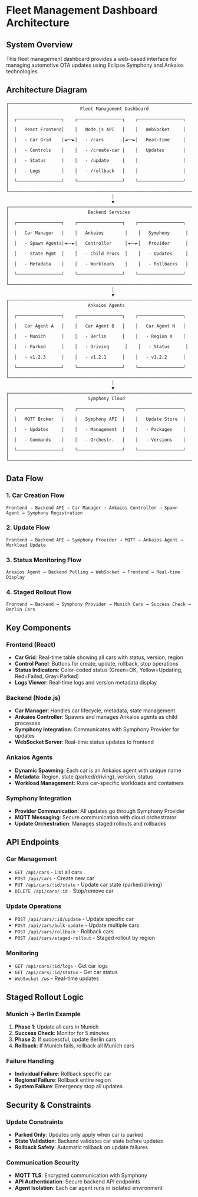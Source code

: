 # Fleet Management Dashboard Architecture

## System Overview

This fleet management dashboard provides a web-based interface for managing automotive OTA updates using Eclipse Symphony and Ankaios technologies.

## Architecture Diagram

```
┌─────────────────────────────────────────────────────────────────────────────────┐
│                           Fleet Management Dashboard                            │
│  ┌─────────────────┐    ┌─────────────────┐    ┌─────────────────┐             │
│  │   React Frontend│    │   Node.js API   │    │   WebSocket     │             │
│  │   - Car Grid    │◄──►│   - /cars       │◄──►│   Real-time     │             │
│  │   - Controls    │    │   - /create-car │    │   Updates       │             │
│  │   - Status      │    │   - /update     │    │                 │             │
│  │   - Logs        │    │   - /rollback   │    │                 │             │
│  └─────────────────┘    └─────────────────┘    └─────────────────┘             │
└─────────────────────────────────────────────────────────────────────────────────┘
                                        │
                                        ▼
┌─────────────────────────────────────────────────────────────────────────────────┐
│                              Backend Services                                  │
│  ┌─────────────────┐    ┌─────────────────┐    ┌─────────────────┐             │
│  │   Car Manager   │    │   Ankaios        │    │   Symphony      │             │
│  │   - Spawn Agents│◄──►│   Controller     │◄──►│   Provider      │             │
│  │   - State Mgmt  │    │   - Child Procs  │    │   - Updates     │             │
│  │   - Metadata    │    │   - Workloads    │    │   - Rollbacks   │             │
│  └─────────────────┘    └─────────────────┘    └─────────────────┘             │
└─────────────────────────────────────────────────────────────────────────────────┘
                                        │
                                        ▼
┌─────────────────────────────────────────────────────────────────────────────────┐
│                              Ankaios Agents                                   │
│  ┌─────────────────┐    ┌─────────────────┐    ┌─────────────────┐             │
│  │   Car Agent A   │    │   Car Agent B   │    │   Car Agent N   │             │
│  │   - Munich      │    │   - Berlin      │    │   - Region X    │             │
│  │   - Parked      │    │   - Driving      │    │   - Status      │             │
│  │   - v1.2.3      │    │   - v1.2.1      │    │   - v1.2.2      │             │
│  └─────────────────┘    └─────────────────┘    └─────────────────┘             │
└─────────────────────────────────────────────────────────────────────────────────┘
                                        │
                                        ▼
┌─────────────────────────────────────────────────────────────────────────────────┐
│                              Symphony Cloud                                   │
│  ┌─────────────────┐    ┌─────────────────┐    ┌─────────────────┐             │
│  │   MQTT Broker   │    │   Symphony API  │    │   Update Store  │             │
│  │   - Updates     │    │   - Management  │    │   - Packages    │             │
│  │   - Commands    │    │   - Orchestr.   │    │   - Versions    │             │
│  └─────────────────┘    └─────────────────┘    └─────────────────┘             │
└─────────────────────────────────────────────────────────────────────────────────┘
```

## Data Flow

### 1. Car Creation Flow
```
Frontend → Backend API → Car Manager → Ankaios Controller → Spawn Agent → Symphony Registration
```

### 2. Update Flow
```
Frontend → Backend API → Symphony Provider → MQTT → Ankaios Agent → Workload Update
```

### 3. Status Monitoring Flow
```
Ankaios Agent → Backend Polling → WebSocket → Frontend → Real-time Display
```

### 4. Staged Rollout Flow
```
Frontend → Backend → Symphony Provider → Munich Cars → Success Check → Berlin Cars
```

## Key Components

### Frontend (React)
- **Car Grid**: Real-time table showing all cars with status, version, region
- **Control Panel**: Buttons for create, update, rollback, stop operations
- **Status Indicators**: Color-coded status (Green=OK, Yellow=Updating, Red=Failed, Gray=Parked)
- **Logs Viewer**: Real-time logs and version metadata display

### Backend (Node.js)
- **Car Manager**: Handles car lifecycle, metadata, state management
- **Ankaios Controller**: Spawns and manages Ankaios agents as child processes
- **Symphony Integration**: Communicates with Symphony Provider for updates
- **WebSocket Server**: Real-time status updates to frontend

### Ankaios Agents
- **Dynamic Spawning**: Each car is an Ankaios agent with unique name
- **Metadata**: Region, state (parked/driving), version, status
- **Workload Management**: Runs car-specific workloads and containers

### Symphony Integration
- **Provider Communication**: All updates go through Symphony Provider
- **MQTT Messaging**: Secure communication with cloud orchestrator
- **Update Orchestration**: Manages staged rollouts and rollbacks

## API Endpoints

### Car Management
- `GET /api/cars` - List all cars
- `POST /api/cars` - Create new car
- `PUT /api/cars/:id/state` - Update car state (parked/driving)
- `DELETE /api/cars/:id` - Stop/remove car

### Update Operations
- `POST /api/cars/:id/update` - Update specific car
- `POST /api/cars/bulk-update` - Update multiple cars
- `POST /api/cars/rollback` - Rollback cars
- `POST /api/cars/staged-rollout` - Staged rollout by region

### Monitoring
- `GET /api/cars/:id/logs` - Get car logs
- `GET /api/cars/:id/status` - Get car status
- `WebSocket /ws` - Real-time updates

## Staged Rollout Logic

### Munich → Berlin Example
1. **Phase 1**: Update all cars in Munich
2. **Success Check**: Monitor for 5 minutes
3. **Phase 2**: If successful, update Berlin cars
4. **Rollback**: If Munich fails, rollback all Munich cars

### Failure Handling
- **Individual Failure**: Rollback specific car
- **Regional Failure**: Rollback entire region
- **System Failure**: Emergency stop all updates

## Security & Constraints

### Update Constraints
- **Parked Only**: Updates only apply when car is parked
- **State Validation**: Backend validates car state before updates
- **Rollback Safety**: Automatic rollback on update failures

### Communication Security
- **MQTT TLS**: Encrypted communication with Symphony
- **API Authentication**: Secure backend API endpoints
- **Agent Isolation**: Each car agent runs in isolated environment
